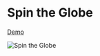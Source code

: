 # Spin the Globe

[Demo](http://eugenen.github.io/spin-the-globe/SpinTheGlobe.html)

![Spin the Globe](docs/spin-the-globe.png)
